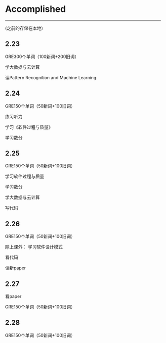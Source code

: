 # Accomplished
----------------
(之前的存储在本地)
## 2.23
GRE300个单词（100新词+200旧词）

学大数据与云计算

读Pattern Recognition and Machine Learning
## 2.24
GRE150个单词（50新词+100旧词）

练习听力

学习《软件过程与质量》

学习数分
## 2.25
GRE150个单词（50新词+100旧词）

学习软件过程与质量

学习数分

学大数据与云计算

写代码
## 2.26
GRE150个单词（50新词+100旧词）

除上课外：
学习软件设计模式

看代码

读新paper
## 2.27
看paper

GRE150个单词（50新词+100旧词）
## 2.28
GRE150个单词（50新词+100旧词）
